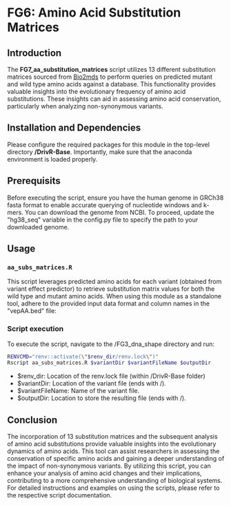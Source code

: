 # FG6: Amino Acid Substitution Matrices

## Introduction
The **FG7_aa_substitution_matrices** script utilizes 13 different substitution matrices sourced from [Bio2mds](https://www.ncbi.nlm.nih.gov/pmc/articles/PMC3403911/) to perform queries on predicted mutant and wild type amino acids against a database. This functionality provides valuable insights into the evolutionary frequency of amino acid substitutions. These insights can aid in assessing amino acid conservation, particularly when analyzing non-synonymous variants.

## Installation and Dependencies
Please configure the required packages for this module in the top-level directory **/DrivR-Base**. Importantly, make sure that the anaconda environment is loaded properly.

## Prerequisits
Before executing the script, ensure you have the human genome in GRCh38 fasta format to enable accurate querying of nucleotide windows and k-mers. You can download the genome from NCBI. To proceed, update the "hg38_seq" variable in the config.py file to specify the path to your downloaded genome.

## Usage

### `aa_subs_matrices.R`
This script leverages predicted amino acids for each variant (obtained from variant effect predictor) to retrieve substitution matrix values for both the wild type and mutant amino acids. When using this module as a standalone tool, adhere to the provided input data format and column names in the "vepAA.bed" file:

### Script execution
To execute the script, navigate to the /FG3_dna_shape directory and run:

```bash
RENVCMD="renv::activate(\"$renv_dir/renv.lock\")"
Rscript aa_subs_matrices.R $variantDir $variantFileName $outputDir
```

* $renv_dir: Location of the renv.lock file (within /DrivR-Base folder)
* $variantDir: Location of the variant file (ends with /).
* $variantFileName: Name of the variant file.
* $outputDir: Location to store the resulting file (ends with /).

## Conclusion
The incorporation of 13 substitution matrices and the subsequent analysis of amino acid substitutions provide valuable insights into the evolutionary dynamics of amino acids. This tool can assist researchers in assessing the conservation of specific amino acids and gaining a deeper understanding of the impact of non-synonymous variants. By utilizing this script, you can enhance your analysis of amino acid changes and their implications, contributing to a more comprehensive understanding of biological systems. For detailed instructions and examples on using the scripts, please refer to the respective script documentation.


